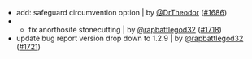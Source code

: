 - add: safeguard circumvention option | by [@DrTheodor](https://github.com/DrTheodor) ([#1686](https://github.com/amblelabs/ait/pull/1686))
- + fix anorthosite stonecutting | by [@rapbattlegod32](https://github.com/rapbattlegod32) ([#1718](https://github.com/amblelabs/ait/pull/1718))
- update bug report version drop down to 1.2.9 | by [@rapbattlegod32](https://github.com/rapbattlegod32) ([#1721](https://github.com/amblelabs/ait/pull/1721))
